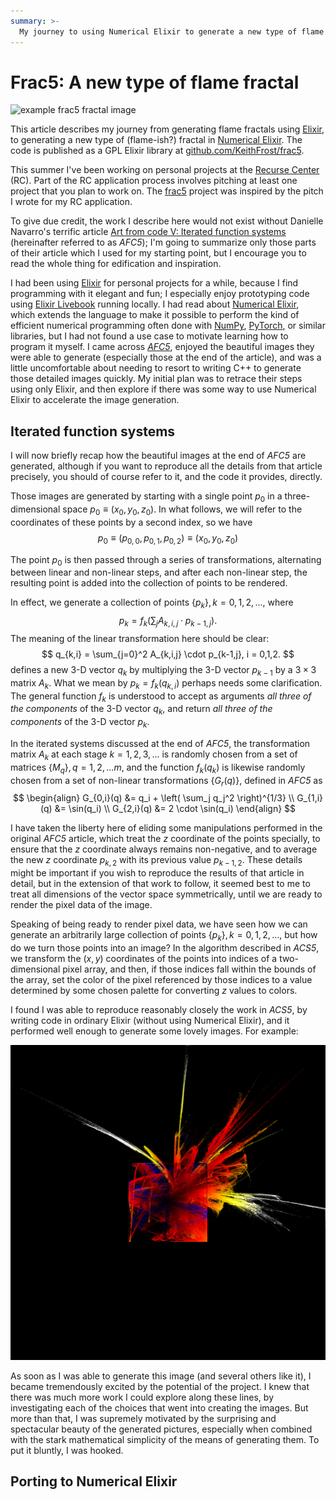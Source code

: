 ```yaml
---
summary: >-
  My journey to using Numerical Elixir to generate a new type of flame fractal.
---
```


# Frac5: A new type of flame fractal

![example frac5 fractal image](/images/fractal255.png)

This article describes my journey from generating flame fractals using
[Elixir](https://elixir-lang), to generating a new type of
(flame-ish?) fractal in [Numerical
Elixir](https://github.com/elixir-nx).  The code is published as a GPL
Elixir library at
[github.com/KeithFrost/frac5](https://github.com/KeithFrost/frac5).


This summer I've been working on personal projects at the [Recurse
Center](https://recurse.com) (RC).  Part of the RC application process
involves pitching at least one project that you plan to work on.  The
[frac5](https://github.com/KeithFrost/frac5) project was inspired by
the pitch I wrote for my RC application.

To give due credit, the work I describe here would not exist without
Danielle Navarro's terrific article [Art from code V: Iterated
function
systems](https://blog.djnavarro.net/posts/2024-12-22_art-from-code-5/)
(hereinafter referred to as *AFC5*); I'm going to summarize only those
parts of their article which I used for my starting point, but I
encourage you to read the whole thing for edification and inspiration.

I had been using [Elixir](https://elixir-lang) for personal projects
for a while, because I find programming with it elegant and fun; I
especially enjoy prototyping code using [Elixir
Livebook](https://livebook.dev) running locally.  I had read about
[Numerical Elixir](https://github.com/elixir-nx), which extends the
language to make it possible to perform the kind of efficient
numerical programming often done with [NumPy](https://numpy.org),
[PyTorch](https://pytorch.org), or similar libraries, but I had not
found a use case to motivate learning how to program it myself.  I
came across
[*AFC5*](https://blog.djnavarro.net/posts/2024-12-22_art-from-code-5/),
enjoyed the beautiful images they were able to generate (especially
those at the end of the article), and was a little uncomfortable about
needing to resort to writing C++ to generate those detailed images
quickly.  My initial plan was to retrace their steps using only
Elixir, and then explore if there was some way to use Numerical Elixir
to accelerate the image generation.


## Iterated function systems

I will now briefly recap how the beautiful images at the end of *AFC5*
are generated, although if you want to reproduce all the details from
that article precisely, you should of course refer to it, and the code
it provides, directly.

Those images are generated by starting with a single point $p_0$
in a three-dimensional space ${p_0 \equiv (x_0, y_0, z_0)}$.  In what
follows, we will refer to the coordinates of these points by a
second index, so we have
$$
p_0 \equiv (p_{0,0}, p_{0,1}, p_{0,2}) \equiv (x_0, y_0, z_0)
$$

The point $p_0$ is then passed through a series of transformations,
alternating between linear and non-linear steps, and after each
non-linear step, the resulting point is added into the collection of
points to be rendered.

In effect, we generate a collection of points $\{p_k\}, k=0,1,2,...$,
where
$$
p_{k} = f_k\left( \sum_j A_{k,i,j} \cdot p_{k-1,j} \right).
$$
The meaning of the linear transformation here should be clear:
$$
q_{k,i} = \sum_{j=0}^2 A_{k,i,j} \cdot p_{k-1,j}, i = 0,1,2.
$$
defines a new 3-D vector $q_k$ by multiplying the 3-D vector $p_{k-1}$
by a $3 \times 3$ matrix $A_k$.
What we mean by $p_k = f_k(q_{k,i})$ perhaps needs some
clarification. The general function $f_k$ is understood to accept as arguments
*all three of the components* of the 3-D vector $q_k$, and return *all
three of the components* of the 3-D vector $p_k$.

In the iterated systems discussed at the end of *AFC5*, the
transformation matrix $A_k$ at each stage $k = 1,2,3,...$ is randomly
chosen from a set of matrices $\{M_q\}, q=1,2,...m$, and the function
$f_k(q_k)$ is likewise randomly chosen from a set of non-linear
transformations $\{G_r(q)\}$, defined in *AFC5* as
$$
\begin{align}
G_{0,i}(q) &= q_i + \left( \sum_j q_j^2 \right)^{1/3} \\
G_{1,i}(q) &= \sin(q_i) \\
G_{2,i}(q) &= 2 \cdot \sin(q_i)
\end{align}
$$

I have taken the liberty here of eliding some manipulations performed
in the original *AFC5* article, which treat the $z$ coordinate of the
points specially, to ensure that the $z$ coordinate always remains
non-negative, and to average the new $z$ coordinate $p_{k,2}$ with its
previous value $p_{k-1,2}$.  These details might be important if you
wish to reproduce the results of that article in detail, but in the
extension of that work to follow, it seemed best to me to treat all
dimensions of the vector space symmetrically, until we are ready to
render the pixel data of the image.

Speaking of being ready to render pixel data, we have seen how we can
generate an arbitrarily large collection of points $\{p_k\},
k=0,1,2,...$, but how do we turn those points into an image?  In the
algorithm described in *ACS5*, we transform the $(x, y)$ coordinates
of the points into indices of a two-dimensional pixel array, and then,
if those indices fall within the bounds of the array, set the color of
the pixel referenced by those indices to a value determined by some
chosen palette for converting $z$ values to colors.

I found I was able to reproduce reasonably closely the work in *ACS5*,
by writing code in ordinary Elixir (without using Numerical Elixir),
and it performed well enough to generate some lovely images.  For
example:

![early example fractal](/images/fractal002.png)

As soon as I was able to generate this image (and several others like
it), I became tremendously excited by the potential of the project.  I
knew that there was much more work I could explore along these lines,
by investigating each of the choices that went into creating the
images.  But more than that, I was supremely motivated by the
surprising and spectacular beauty of the generated pictures, especially
when combined with the stark mathematical simplicity of the means of
generating them.  To put it bluntly, I was hooked.

## Porting to Numerical Elixir
